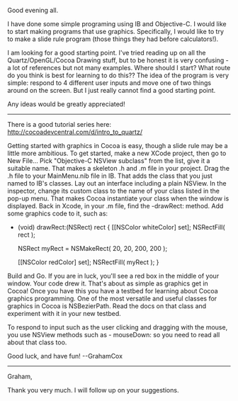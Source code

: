 

Good evening all.

I have done some simple programing using IB and Objective-C. I  would like to start making programs that use graphics. Specifically, I would like to try to make a slide rule program (those things they had before calculators!).

I am looking for a good starting point. I've tried reading up on all the Quartz/OpenGL/Cocoa Drawing stuff, but to be honest it is very confusing - a lot of references but not many examples. Where should I start? What route do you think is best for learning to do this?? The idea of the program is very simple: respond to 4 different user inputs and move one of two things around on the screen. But I just really cannot find a good starting point.

Any ideas would be greatly appreciated!

----

There is a good tutorial series here: http://cocoadevcentral.com/d/intro_to_quartz/

Getting started with graphics in Cocoa is easy, though a slide rule may be a little more ambitious. To get started, make a new XCode project, then go to New File... Pick "Objective-C NSView subclass" from the list, give it a suitable name. That makes a skeleton .h and .m file in your project. Drag the .h file to your MainMenu.nib file in IB. That adds the class that you just named to IB's classes. Lay out an interface including a plain NSView. In the inspector, change its custom class to the name of your class listed in the pop-up menu. That makes Cocoa instantiate your class when the window is displayed. Back in Xcode, in your .m file, find the -drawRect: method. Add some graphics code to it, such as:

    

- (void)    drawRect:(NSRect) rect
{
    [[NSColor whiteColor] set];
    NSRectFill( rect );

    NSRect  myRect = NSMakeRect( 20, 20, 200, 200 );

    [[NSColor redColor] set];
    NSRectFill( myRect );
}



Build and Go. If you are in luck, you'll see a red box in the middle of your window. Your code drew it. That's about as simple as graphics get in Cocoa! Once you have this you have a testbed for learning about Cocoa graphics programming. One of the most versatile and useful classes for graphics in Cocoa is NSBezierPath. Read the docs on that class and experiment with it in your new testbed.

To respond to input such as the user clicking and dragging with the mouse, you use NSView methods such as - mouseDown: so you need to read all about that class too.

Good luck, and have fun! --GrahamCox

----

Graham,

Thank you very much. I will follow up on your suggestions.
